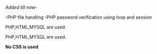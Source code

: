 *Added till now-*

-PHP file handling
-PHP password verification using loop and session

PHP,HTML,MYSQL are used.

PHP,HTML,MYSQL are used.


**No CSS is used**
